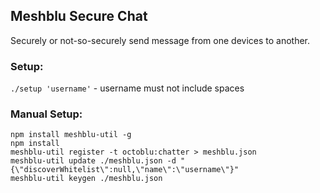 ## Meshblu Secure Chat

Securely or not-so-securely send message from one devices to another.

### Setup:
`./setup 'username'` - username must not include spaces

### Manual Setup:
    npm install meshblu-util -g
    npm install
    meshblu-util register -t octoblu:chatter > meshblu.json
    meshblu-util update ./meshblu.json -d "{\"discoverWhitelist\":null,\"name\":\"username\"}" 
    meshblu-util keygen ./meshblu.json